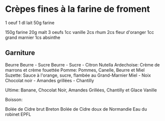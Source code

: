 # Crèpes fines à la farine de froment

1 oeuf
1 dl lait
50g farine

150g farine
20g malt
3 oeufs
1cc vanille
2cs rhum
2cs fleur d'oranger
1cc grand marnier
1cs absinthe


## Garniture

Beurre
Beurre - Sucre
Beurre - Sucre - Citron
Nutella
Ardechoise: Crème de marrons et crème fouettée
Pomme: Pommes, Canelle, Beurre et Miel
Suzette: Sauce à l'orange, sucre, flambée au Grand-Marnier
Miel - Noix
Chocolat noir - Amandes grillées - Chantilly

Ultime:  Banane, Chocolat Noir, Amandes Grillées, Chantilly et Glace Vanille


Boisson:

Bolée de Cidre brut Breton
Bolée de Cidre doux de Normandie
Eau du robinet EPFL
